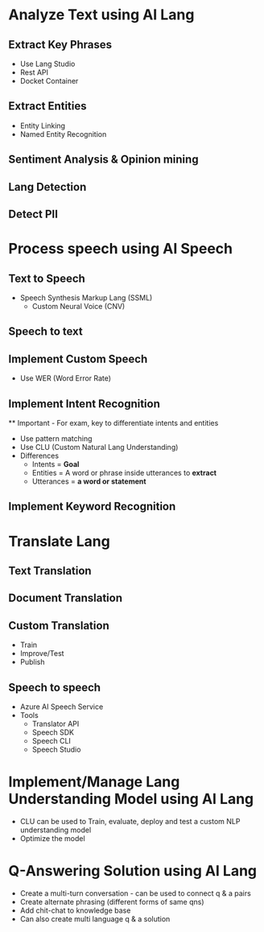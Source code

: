 # Analyze Text using AI Lang

## Extract Key Phrases
* Use Lang Studio
* Rest API
* Docket Container

## Extract Entities
* Entity Linking
* Named Entity Recognition

## Sentiment Analysis & Opinion mining
## Lang Detection
## Detect PII

# Process speech using AI Speech

## Text to Speech
* Speech Synthesis Markup Lang (SSML)
   - Custom Neural Voice (CNV)
## Speech to text

## Implement Custom Speech 
* Use WER (Word Error Rate)

## Implement Intent Recognition
** Important - For exam, key to differentiate intents and entities
* Use pattern matching
* Use CLU (Custom Natural Lang Understanding)
* Differences
    - Intents = **Goal**
    - Entities = A word or phrase inside utterances to **extract**
    - Utterances = **a word or statement**

## Implement Keyword Recognition

# Translate Lang

## Text Translation
## Document Translation
## Custom Translation
* Train
* Improve/Test
* Publish

## Speech to speech
* Azure AI Speech Service
* Tools
   - Translator API
   - Speech SDK
   - Speech CLI
   - Speech Studio

# Implement/Manage Lang Understanding Model using AI Lang
* CLU can be used to Train, evaluate, deploy and test a custom NLP understanding model
* Optimize the model
  
# Q-Answering Solution using AI Lang
* Create a multi-turn conversation - can be used to connect q & a pairs
* Create alternate phrasing (different forms of same qns)
* Add chit-chat to knowledge base
* Can also create multi language q & a solution

